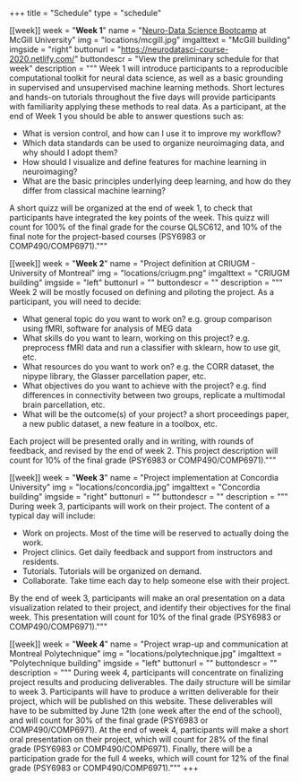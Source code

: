 +++
title = "Schedule"
type = "schedule"


[[week]]
  week = "**Week 1**"
  name = "[Neuro-Data Science Bootcamp](https://neurodatasci-course-2020.netlify.com/) at McGill University"
  img = "locations/mcgill.jpg"
  imgalttext = "McGill building"
  imgside = "right"
  buttonurl = "https://neurodatasci-course-2020.netlify.com/"
  buttondescr = "View the preliminary schedule for that week"
  description = """
  Week 1 will introduce participants to a reproducible computational toolkit for neural data science, as well as a basic grounding in supervised and unsupervised machine learning methods.
Short lectures and hands-on tutorials throughout the five days will provide participants with familiarity applying these methods to real data. As a participant, at the end of Week 1 you should be able to answer questions such as:
 * What is version control, and how can I use it to improve my workflow?
 * Which data standards can be used to organize neuroimaging data, and why should I adopt them?
 * How should I visualize and define features for machine learning in neuroimaging?
 * What are the basic principles underlying deep learning, and how do they differ from classical machine learning?

A short quizz will be organized at the end of week 1, to check that participants have integrated the key points of the week. This quizz will count for 100% of the final grade for the course QLSC612, and 10% of the final note for the project-based courses (PSY6983 or COMP490/COMP6971)."""

[[week]]
  week = "**Week 2**"
  name = "Project definition at CRIUGM - University of Montreal"
  img = "locations/criugm.png"
  imgalttext = "CRIUGM building"
  imgside = "left"
  buttonurl = ""
  buttondescr = ""
  description = """
   Week 2 will be mostly focused on defining and piloting the project. As a participant, you will need to decide:

 * What general topic do you want to work on? e.g. group comparison using fMRI, software for analysis of MEG data
 * What skills do you want to learn, working on this project? e.g. preprocess fMRI data and run a classifier with sklearn, how to use git, etc.
 * What resources do you want to work on? e.g. the CORR dataset, the nipype library, the Glasser parcellation paper, etc.
 * What objectives do you want to achieve with the project? e.g. find differences in connectivity between two groups, replicate a multimodal brain parcellation, etc.
 * What will be the outcome(s) of your project? a short proceedings paper, a new public dataset, a new feature in a toolbox, etc.

 Each project will be presented orally and in writing, with rounds of feedback, and revised by the end of week 2. This project description will count for 10% of the final grade (PSY6983 or COMP490/COMP6971)."""

[[week]]
  week = "**Week 3**"
  name = "Project implementation at Concordia University"
  img = "locations/concordia.jpg"
  imgalttext = "Concordia building"
  imgside = "right"
  buttonurl = ""
  buttondescr = ""
  description = """
  During week 3, participants will work on their project. The content of a typical day will include:

  * Work on projects. Most of the time will be reserved to actually doing the work.
  * Project clinics. Get daily feedback and support from instructors and residents.
  * Tutorials. Tutorials will be organized on demand.
  * Collaborate. Take time each day to help someone else with their project.

By the end of week 3, participants will make an oral presentation on a data visualization related to their project, and identify their objectives for the final week. This presentation will count for 10% of the final grade (PSY6983 or COMP490/COMP6971)."""

[[week]]
  week = "**Week 4**"
  name = "Project wrap-up and communication at Montreal Polytechnique"
  img = "locations/polytechnique.jpg"
  imgalttext = "Polytechnique building"
  imgside = "left"
  buttonurl = ""
  buttondescr = ""
  description = """
  During week 4, participants will concentrate on finalizing project results and producing deliverables. The daily structure will be similar to week 3. Participants will have to produce a written deliverable for their project, which will be published on this website. These deliverables will have to be submitted by June 12th (one week after the end of the school), and will count for 30% of the final grade (PSY6983 or COMP490/COMP6971). At the end of week 4, participants will make a short oral presentation on their project, which will count for 28% of the final grade (PSY6983 or COMP490/COMP6971). Finally, there will be a participation grade for the full 4 weeks, which will count for 12% of the final grade (PSY6983 or COMP490/COMP6971)."""
+++
